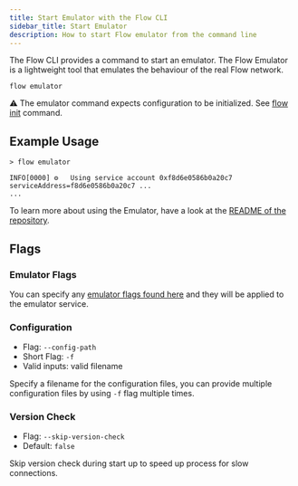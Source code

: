 ```yaml
---
title: Start Emulator with the Flow CLI
sidebar_title: Start Emulator
description: How to start Flow emulator from the command line
---
```


The Flow CLI provides a command to start an emulator. 
The Flow Emulator is a lightweight tool that emulates the behaviour of the real Flow network.

```shell
flow emulator
```

⚠️ The emulator command expects configuration to be initialized. See [flow init](./initialize-configuration.md) command.


## Example Usage

```shell
> flow emulator

INFO[0000] ⚙️   Using service account 0xf8d6e0586b0a20c7  serviceAddress=f8d6e0586b0a20c7 ...
...
```

To learn more about using the Emulator, have a look at the [README of the repository](https://github.com/onflow/flow-emulator).

## Flags

### Emulator Flags
You can specify any [emulator flags found here](https://github.com/onflow/flow-emulator#configuration) and they will be applied to the emulator service.

### Configuration

- Flag: `--config-path`
- Short Flag: `-f`
- Valid inputs: valid filename

Specify a filename for the configuration files, you can provide multiple configuration
files by using `-f` flag multiple times.

### Version Check

- Flag: `--skip-version-check`
- Default: `false`

Skip version check during start up to speed up process for slow connections.